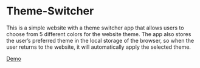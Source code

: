 # Theme-Switcher

This is a simple website with a theme switcher app that allows users to choose from 5 different colors for the website theme. The app also stores the user’s preferred theme in the local storage of the browser, so when the user returns to the website, it will automatically apply the selected theme.

[Demo](https://mahdi-mey.github.io/Theme-Switcher/)
